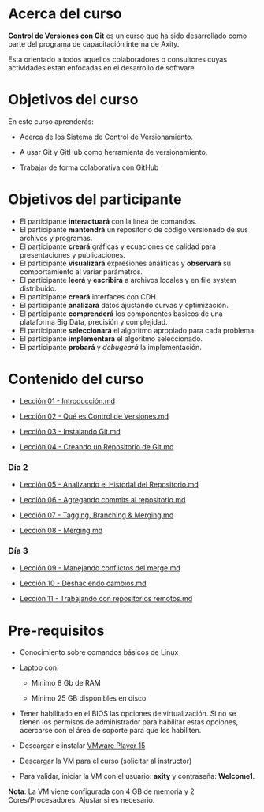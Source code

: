 # Acerca del curso

**Control de Versiones con Git** es un curso que ha sido desarrollado como parte del programa de capacitación interna de Axity.

Esta orientado a todos aquellos colaboradores o consultores cuyas actividades estan enfocadas en el 
desarrollo de software


# Objetivos del curso

En este curso aprenderás:

- Acerca de los Sistema de Control de Versionamiento.

 - A usar Git y GitHub como herramienta de versionamiento.

- Trabajar de forma colaborativa con GitHub

# Objetivos del participante

-   El participante **interactuará** con la línea de comandos.
-   El participante **mantendrá** un repositorio de código versionado de sus archivos y programas.
-   El participante **creará** gráficas y ecuaciones de calidad para presentaciones y publicaciones.
-   El participante **visualizará** expresiones análiticas y **observará** su comportamiento al variar parámetros.
-   El participante **leerá** y **escribirá** a archivos locales y en file system distribuido.
-   El participante **creará** interfaces con CDH.
-   El participante **analizará** datos ajustando curvas y optimización.
-   El participante **comprenderá** los componentes basicos de una plataforma Big Data, precisión y complejidad.
-   El participante **seleccionará** el algoritmo apropiado para cada problema.
-   El participante **implementará** el algoritmo seleccionado.
-   El participante **probará** y _debugeará_ la implementación.

# Contenido del curso

 - [Lección 01 - Introducción.md](Lecci%C3%B3n%2001%20-%20Introducci%C3%B3n.md)

 - [Lección 02 - Qué es Control de Versiones.md](Lecci%C3%B3n%2002%20-%20Qu%C3%A9%20es%20Control%20de%20Versiones.md)

 - [Lección 03 - Instalando Git.md](Lecci%C3%B3n%2003%20-%20Instalando%20Git.md)

 - [Lección 04 - Creando un Repositorio de Git.md](Lecci%C3%B3n%2004%20-%20Creando%20un%20Repositorio%20de%20Git.md)

### Día 2

 - [Lección 05 - Analizando el Historial del Repositorio.md](Lecci%C3%B3n%2005%20-%20Analizando%20el%20Historial%20del%20Repositorio.md)

 - [Lección 06 - Agregando commits al repositorio.md](Lecci%C3%B3n%2006%20-%20Agregando%20commits%20al%20repositorio.md)

 - [Lección 07 - Tagging, Branching & Merging.md](Lecci%C3%B3n%2007%20-%20Tagging%2C%20Branching%20%26%20Merging.md)

 - [Lección 08 - Merging.md](Lecci%C3%B3n%2008%20-%20Merging.md)

### Día 3

 - [Lección 09 - Manejando conflictos del merge.md](Lecci%C3%B3n%2009%20-%20Manejando%20conflictos%20del%20merge.md)

 - [Lección 10 - Deshaciendo cambios.md](Lecci%C3%B3n%2010%20-%20Deshaciendo%20cambios.md)

 - [Lección 11 - Trabajando con repositorios remotos.md](Lecci%C3%B3n%2011%20-%20Trabajando%20con%20repositorios%20remotos.md)

# Pre-requisitos


 - Conocimiento sobre comandos básicos de Linux

 -   Laptop con:

	    - Mínimo 8 Gb de RAM

	    - Mínimo 25 GB disponibles en disco

 - Tener habilitado en el BIOS las opciones de virtualización. Si no se tienen los permisos de administrador para habilitar estas opciones, acercarse con el área de soporte para que los habiliten.

 - Descargar e instalar [VMware Player 15](https://www.vmware.com/go/downloadworkstationplayer)

-   Descargar la VM para el curso (solicitar al instructor)

-   Para validar, iniciar la VM con el usuario: **axity** y contraseña: **Welcome1**.

**Nota**: La VM viene configurada con 4 GB de memoria y 2 Cores/Procesadores. Ajustar si es necesario.
<!--stackedit_data:
eyJoaXN0b3J5IjpbLTI3NDczMDc3M119
-->